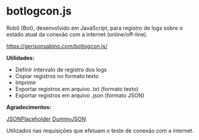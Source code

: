 # botlogcon.js
Robô (Bot), desenvolvido em JavaScript, para registro de logs sobre o estado atual da conexão com a internet (online/off-line).

https://gerisonsabino.com/botlogcon.js/

**Utilidades:**
- Definir intervalo de registro dos logs
- Copiar registros no formato texto
- Imprimir
- Exportar registros em arquivo .txt (formato texto)
- Exportar registros em arquivo .json (formato JSON)

**Agradecimentos:**

[JSONPlaceholder](https://jsonplaceholder.typicode.com/) 
[DummyJSON](https://dummyjson.com/)

Utilizados nas requisições que efetuam o teste de conexão com a internet.

